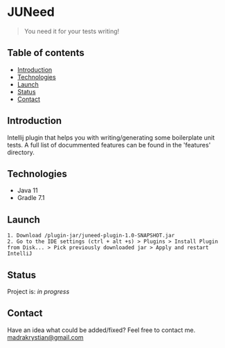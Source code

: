 # JUNeed
> You need it for your tests writing!

## Table of contents
* [Introduction](#introduction)
* [Technologies](#technologies)
* [Launch](#launch)
* [Status](#status)
* [Contact](#contact)

## Introduction
Intellij plugin that helps you with writing/generating some boilerplate unit tests. 
A full list of docummented features can be found in the 'features' directory.

## Technologies
* Java 11
* Gradle 7.1

## Launch
```
1. Download /plugin-jar/juneed-plugin-1.0-SNAPSHOT.jar
2. Go to the IDE settings (ctrl + alt +s) > Plugins > Install Plugin from Disk... > Pick previously downloaded jar > Apply and restart IntelliJ
```

## Status
Project is: _in progress_

## Contact
Have an idea what could be added/fixed? Feel free to contact me. [madrakrystian@gmail.com](mailto:madrakrystian@gmail.com)
